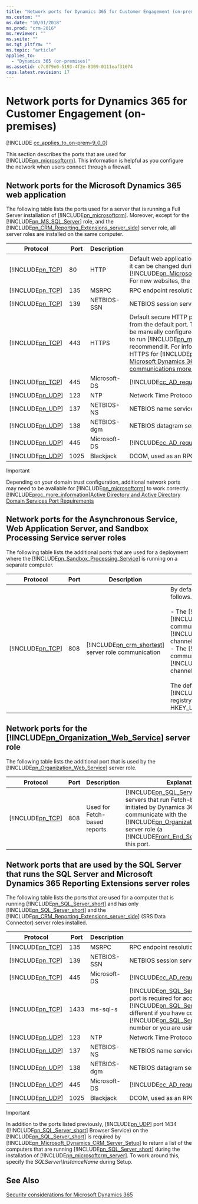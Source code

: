 ```yaml
---
title: "Network ports for Dynamics 365 for Customer Engagement (on-premises) | Microsoft Docs"
ms.custom: ""
ms.date: "10/01/2018"
ms.prod: "crm-2016"
ms.reviewer: ""
ms.suite: ""
ms.tgt_pltfrm: ""
ms.topic: "article"
applies_to: 
  - "Dynamics 365 (on-premises)"
ms.assetid: c7c079e0-5193-4f2e-8309-0111eaf31674
caps.latest.revision: 17
---
```

# Network ports for Dynamics 365 for Customer Engagement (on-premises)

[!INCLUDE [cc_applies_to_on-prem-9_0_0](../includes/cc_applies_to_on-prem-9_0_0.md)]

This section describes the ports that are used for [!INCLUDE[pn_microsoftcrm](../includes/pn-microsoftcrm.md)]. This information is helpful as you configure the network when users connect through a firewall.  
  
<a name="BKMK_NetworkPortsCRM"></a>   
## Network ports for the Microsoft Dynamics 365 web application  
 The following table lists the ports used for a server that is running a Full Server installation of [!INCLUDE[pn_microsoftcrm](../includes/pn-microsoftcrm.md)]. Moreover, except for the [!INCLUDE[pn_MS_SQL_Server](../includes/pn-ms-sql-server.md)] role, and the [!INCLUDE[pn_CRM_Reporting_Extensions_server_side](../includes/pn-crm-reporting-extensions-server-side.md)] server role, all server roles are installed on the same computer.  
  
|Protocol|Port|Description|Explanation|  
|--------------|----------|-----------------|-----------------|  
|[!INCLUDE[pn_TCP](../includes/pn-tcp.md)]|80|HTTP|Default web application port. This port may be different as it can be changed during [!INCLUDE[pn_Microsoft_Dynamics_CRM_Server_Setup](../includes/pn-microsoft-dynamics-crm-server-setup.md)]. For new websites, the default port number is 5555.|  
|[!INCLUDE[pn_TCP](../includes/pn-tcp.md)]|135|MSRPC|RPC endpoint resolution.|  
|[!INCLUDE[pn_TCP](../includes/pn-tcp.md)]|139|NETBIOS-SSN|NETBIOS session service.|  
|[!INCLUDE[pn_TCP](../includes/pn-tcp.md)]|443|HTTPS|Default secure HTTP port. The port number may differ from the default port. This secure network transport must be manually configured. Although this port is not required to run [!INCLUDE[pn_microsoftcrm](../includes/pn-microsoftcrm.md)], we strongly recommend it. For information about how to configure HTTPS for [!INCLUDE[pn_crm_shortest](../includes/pn-crm-shortest.md)], see [Make Microsoft Dynamics 365 client-to-server network communications more secure](post-installation-configuration-guidelines-dynamics-365.md#BKMK_MakeMicrosoft).|  
|[!INCLUDE[pn_TCP](../includes/pn-tcp.md)]|445|Microsoft-DS|[!INCLUDE[cc_AD_required_for_access_and_authentication](../includes/cc-ad-required-for-access-and-authentication.md)]|  
|[!INCLUDE[pn_UDP](../includes/pn-udp.md)]|123|NTP|Network Time Protocol.|  
|[!INCLUDE[pn_UDP](../includes/pn-udp.md)]|137|NETBIOS-NS|NETBIOS name service.|  
|[!INCLUDE[pn_UDP](../includes/pn-udp.md)]|138|NETBIOS-dgm|NETBIOS datagram service.|  
|[!INCLUDE[pn_UDP](../includes/pn-udp.md)]|445|Microsoft-DS|[!INCLUDE[cc_AD_required_for_access_and_authentication](../includes/cc-ad-required-for-access-and-authentication.md)]|  
|[!INCLUDE[pn_UDP](../includes/pn-udp.md)]|1025|Blackjack|DCOM, used as an RPC listener.|  
  
> [!IMPORTANT]
>  Depending on your domain trust configuration, additional network ports may need to be available for [!INCLUDE[pn_microsoftcrm](../includes/pn-microsoftcrm.md)] to work correctly. [!INCLUDE[proc_more_information](../includes/proc-more-information.md)][Active Directory and Active Directory Domain Services Port Requirements](https://technet.microsoft.com/library/dd772723\(v=ws.10\).aspx)  
  
<a name="BKMK_NetworkPortsAsynch"></a>   
## Network ports for the Asynchronous Service, Web Application Server, and Sandbox Processing Service server roles  
 The following table lists the additional ports that are used for a deployment where the [!INCLUDE[pn_Sandbox_Processing_Service](../includes/pn-sandbox-processing-service.md)] is running on a separate computer.  
  
|Protocol|Port|Description|Explanation|  
|--------------|----------|-----------------|-----------------|  
|[!INCLUDE[pn_TCP](../includes/pn-tcp.md)]|808|[!INCLUDE[pn_crm_shortest](../includes/pn-crm-shortest.md)] server role communication|By default, communication over port 808 occurs as follows.<br /><br /> -   The [!INCLUDE[pn_Asynchronous_Service](../includes/pn-asynchronous-service.md)] and [!INCLUDE[pn_Web_Application_Server](../includes/pn-web-application-server.md)] services communicate to the [!INCLUDE[pn_Sandbox_Processing_Service](../includes/pn-sandbox-processing-service.md)] through this channel.<br />-   The [!INCLUDE[pn_Sandbox_Processing_Service](../includes/pn-sandbox-processing-service.md)] communicates to the [!INCLUDE[pn_Web_Application_Server](../includes/pn-web-application-server.md)] through this channel.<br /><br /> The default port is 808, but can be changed in the [!INCLUDE[pn_Windows_registry](../includes/pn-windows-registry.md)] by adding the DWORD registry value TcpPort in the key HKEY_LOCAL_MACHINE\SOFTWARE\Microsoft\MSCRM\\.|  
  
<a name="BKMK_Networkports_DeployWeb"></a>   
## Network ports for the [!INCLUDE[pn_Organization_Web_Service](../includes/pn-organization-web-service.md)] server role  
 The following table lists the additional port that is used by the [!INCLUDE[pn_Organization_Web_Service](../includes/pn-organization-web-service.md)] server role.  
  
|Protocol|Port|Description|Explanation|  
|--------------|----------|-----------------|-----------------|  
|[!INCLUDE[pn_TCP](../includes/pn-tcp.md)]|808|Used for Fetch-based reports|[!INCLUDE[pn_SQL_Server_Reporting](../includes/pn-sql-server-reporting.md)] servers that run Fetch-based reports initiated by Dynamics 365 clients communicate with the [!INCLUDE[pn_Organization_Web_Service](../includes/pn-organization-web-service.md)] server role (a [!INCLUDE[Front_End_Server](../includes/front-end-server.md)] role) over this port.|  
  
<a name="BKMK_NetworkPortsSQL"></a>   
## Network ports that are used by the SQL Server that runs the SQL Server and Microsoft Dynamics 365 Reporting Extensions server roles  
 The following table lists the ports that are used for a computer that is running [!INCLUDE[pn_SQL_Server_short](../includes/pn-sql-server-short.md)] and has only [!INCLUDE[pn_SQL_Server_short](../includes/pn-sql-server-short.md)] and the [!INCLUDE[pn_CRM_Reporting_Extensions_server_side](../includes/pn-crm-reporting-extensions-server-side.md)] (SRS Data Connector) server roles installed.  
  
|Protocol|Port|Description|Explanation|  
|--------------|----------|-----------------|-----------------|  
|[!INCLUDE[pn_TCP](../includes/pn-tcp.md)]|135|MSRPC|RPC endpoint resolution.|  
|[!INCLUDE[pn_TCP](../includes/pn-tcp.md)]|139|NETBIOS-SSN|NETBIOS session service.|  
|[!INCLUDE[pn_TCP](../includes/pn-tcp.md)]|445|Microsoft-DS|[!INCLUDE[cc_AD_required_for_access_and_authentication](../includes/cc-ad-required-for-access-and-authentication.md)]|  
|[!INCLUDE[pn_TCP](../includes/pn-tcp.md)]|1433|ms-sql-s|[!INCLUDE[pn_SQL_Server_short](../includes/pn-sql-server-short.md)] sockets service. This port is required for access to [!INCLUDE[pn_SQL_Server_short](../includes/pn-sql-server-short.md)]. This number may be different if you have configured your default instance of [!INCLUDE[pn_SQL_Server_short](../includes/pn-sql-server-short.md)] to use a different port number or you are using a named instance.|  
|[!INCLUDE[pn_UDP](../includes/pn-udp.md)]|123|NTP|Network Time Protocol.|  
|[!INCLUDE[pn_UDP](../includes/pn-udp.md)]|137|NETBIOS-NS|NETBIOS name service.|  
|[!INCLUDE[pn_UDP](../includes/pn-udp.md)]|138|NETBIOS-dgm|NETBIOS datagram service.|  
|[!INCLUDE[pn_UDP](../includes/pn-udp.md)]|445|Microsoft-DS|[!INCLUDE[cc_AD_required_for_access_and_authentication](../includes/cc-ad-required-for-access-and-authentication.md)]|  
|[!INCLUDE[pn_UDP](../includes/pn-udp.md)]|1025|Blackjack|DCOM, used as an RPC listener.|  
  
> [!IMPORTANT]
>  In addition to the ports listed previously, [!INCLUDE[pn_UDP](../includes/pn-udp.md)] port 1434 ([!INCLUDE[pn_SQL_Server_short](../includes/pn-sql-server-short.md)] Browser Service) on the [!INCLUDE[pn_SQL_Server_short](../includes/pn-sql-server-short.md)] is required by [!INCLUDE[pn_Microsoft_Dynamics_CRM_Server_Setup](../includes/pn-microsoft-dynamics-crm-server-setup.md)] to return a list of the computers that are running [!INCLUDE[pn_SQL_Server_short](../includes/pn-sql-server-short.md)] during the installation of [!INCLUDE[pn_microsoftcrm_server](../includes/pn-microsoftcrm-server.md)]. To work around this, specify the *SQLServer\InstanceName* during Setup.  
  
## See Also  
[Security considerations for Microsoft Dynamics 365](security-considerations-for-microsoft-dynamics-365.md) 


